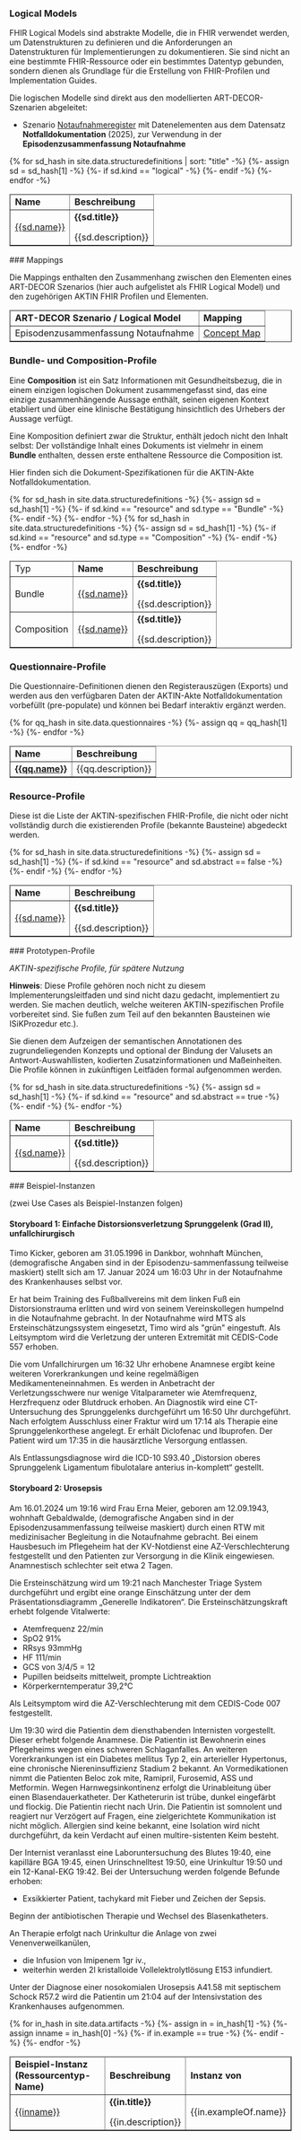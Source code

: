 ### Logical Models

FHIR Logical Models sind abstrakte Modelle, die in FHIR verwendet werden, um Datenstrukturen zu definieren und die Anforderungen an Datenstrukturen für Implementierungen zu dokumentieren. Sie sind nicht an eine bestimmte FHIR-Ressource oder ein bestimmtes Datentyp gebunden, sondern dienen als Grundlage für die Erstellung von FHIR-Profilen und Implementation Guides.

Die logischen Modelle sind direkt aus den modellierten ART-DECOR-Szenarien abgeleitet:

* Szenario [Notaufnahmeregister](https://art-decor.org/ad/#/aktin-/scenarios/scenarios/2.16.840.1.113883.2.6.60.3.4.48/2024-02-10T11:37:39) mit Datenelementen aus dem Datensatz **Notfalldokumentation** (2025), zur Verwendung in der **Episodenzusammenfassung Notaufnahme**

<table style="border-collapse: collapse; width: 100%" border="1" >
<thead>
<tr style="text-align: left;">
<td><strong>Name</strong></td>
<td><strong>Beschreibung</strong></td>
</tr>
</thead>
<tbody>
{% for sd_hash in site.data.structuredefinitions | sort: "title" -%}
{%- assign sd = sd_hash[1] -%}
{%- if sd.kind == "logical" -%}
<tr>
  <td><a href="{{sd.path}}">{{sd.name}}</a></td>
  <td><strong>{{sd.title}}</strong><p></p>{{sd.description}}</td>
</tr>
{%- endif -%}
{%- endfor -%}
</tbody>
</table>
### Mappings

Die Mappings enthalten den Zusammenhang zwischen den Elementen eines ART-DECOR Szenarios (hier auch aufgelistet als FHIR Logical Model) und den zugehörigen AKTIN FHIR Profilen und Elementen.

<table style="border-collapse: collapse; width: 100%" border="1" >
<thead>
<tr style="text-align: left;">
<td><strong>ART-DECOR Szenario / Logical Model</strong></td>
<td><strong>Mapping</strong></td>
</tr>
</thead>
<tbody>
  <tr>
  <td>Episodenzusammenfassung Notaufnahme</td>
  <td><a href="ConceptMap-aktin-cm-epiznota.html">Concept Map</a></td>
	</tr>
</tbody>
</table>

### Bundle- und Composition-Profile

Eine **Composition** ist ein Satz  Informationen mit Gesundheitsbezug, die in einem einzigen logischen Dokument zusammengefasst sind, das eine einzige zusammenhängende Aussage enthält, seinen eigenen Kontext etabliert und über eine klinische Bestätigung hinsichtlich des Urhebers der Aussage verfügt. 

Eine Komposition definiert zwar die Struktur, enthält jedoch nicht den Inhalt selbst: Der vollständige Inhalt eines Dokuments ist vielmehr in einem **Bundle** enthalten, dessen erste enthaltene Ressource die Composition ist.

Hier finden sich die Dokument-Spezifikationen für die AKTIN-Akte Notfalldokumentation.

<table style="border-collapse: collapse; width: 100%" border="1" >
<thead>
<tr style="text-align: left;">
<td>Typ</td>
<td><strong>Name</strong></td>
<td><strong>Beschreibung</strong></td>
</tr>
</thead>
<tbody>
{% for sd_hash in site.data.structuredefinitions -%}
{%- assign sd = sd_hash[1] -%} 
{%- if sd.kind == "resource" and sd.type == "Bundle" -%}
<tr>
  <td>Bundle</td>
  <td><a href="{{sd.path}}">{{sd.name}}</a></td>
  <td><strong>{{sd.title}}</strong><p></p>{{sd.description}}</td>
</tr>
{%- endif -%}
{%- endfor -%}
{% for sd_hash in site.data.structuredefinitions -%}
{%- assign sd = sd_hash[1] -%} 
{%- if sd.kind == "resource" and sd.type == "Composition" -%}
<tr>
  <td>Composition</td>
  <td><a href="{{sd.path}}">{{sd.name}}</a></td>
  <td><strong>{{sd.title}}</strong><p></p>{{sd.description}}</td>
</tr>
{%- endif -%}
{%- endfor -%}
</tbody>
</table>

### Questionnaire-Profile

Die Questionnaire-Definitionen dienen den Registerauszügen (Exports) und werden aus den verfügbaren Daten der AKTIN-Akte Notfalldokumentation vorbefüllt (pre-populate) und können bei Bedarf interaktiv ergänzt werden. 

<table style="border-collapse: collapse; width: 100%" border="1" >
<thead>
<tr style="text-align: left;">
<td><strong>Name</strong></td>
<td><strong>Beschreibung</strong></td>
</tr>
</thead>
<tbody>
{% for qq_hash in site.data.questionnaires -%} {%- assign qq = qq_hash[1] -%} 
<tr>
  <td><a href="{{qq.path}}"><strong>{{qq.name}}</strong></a></td>
  <td>{{qq.description}}</td>
</tr>
{%- endfor -%}
</tbody>
</table>

### Resource-Profile

Diese ist die Liste der AKTIN-spezifischen FHIR-Profile, die nicht oder nicht vollständig durch die existierenden Profile (bekannte Bausteine) abgedeckt werden.

<table style="border-collapse: collapse; width: 100%" border="1" >
<thead>
<tr style="text-align: left;">
<td><strong>Name</strong></td>
<td><strong>Beschreibung</strong></td>
</tr>
</thead>
<tbody>
{% for sd_hash in site.data.structuredefinitions -%} {%- assign sd = sd_hash[1] -%} 
{%- if sd.kind == "resource" and sd.abstract == false -%}
<tr>
  <td><a href="{{sd.path}}">{{sd.name}}</a></td>
  <td><strong>{{sd.title}}</strong><p></p>{{sd.description}}</td>
</tr>
{%- endif -%}
{%- endfor -%}
</tbody>
</table>
### Prototypen-Profile

*AKTIN-spezifische Profile, für spätere Nutzung*

**Hinweis**: Diese Profile gehören noch nicht zu diesem Implementerungsleitfaden und sind nicht dazu gedacht, implementiert zu werden. Sie machen deutlich, welche weiteren AKTIN-spezifischen Profile vorbereitet sind. Sie fußen zum Teil auf den bekannten Bausteinen wie ISiKProzedur etc.).

Sie dienen dem Aufzeigen der semantischen Annotationen des zugrundeliegenden Konzepts und optional der Bindung der Valusets an Antwort-Auswahllisten, kodierten Zusatzinformationen und Maßeinheiten. Die Profile können in zukünftigen Leitfäden formal aufgenommen werden.

<table style="border-collapse: collapse; width: 100%" border="1" >
<thead>
<tr style="text-align: left;">
  <td><strong>Name</strong></td>
  <td><strong>Beschreibung</strong></td>
</tr>
</thead>
<tbody>
{% for sd_hash in site.data.structuredefinitions -%} {%- assign sd = sd_hash[1] -%} 
{%- if sd.kind == "resource" and sd.abstract == true -%}
<tr>
  <td><a href="{{sd.path}}">{{sd.name}}</a></td>
  <td><strong>{{sd.title}}</strong><p></p>{{sd.description}}</td>
</tr>
{%- endif -%}
{%- endfor -%}
</tbody>
</table>
### Beispiel-Instanzen

(zwei Use Cases als Beispiel-Instanzen folgen)

#### Storyboard 1: Einfache Distorsionsverletzung Sprunggelenk (Grad II), unfallchirurgisch

Timo Kicker, geboren am 31.05.1996 in Dankbor, wohnhaft München, (demografische Angaben sind in der Episodenzu-sammenfassung teilweise maskiert) stellt sich am 17. Januar 2024 um 16:03 Uhr in der Notaufnahme des Krankenhauses selbst vor.

Er hat beim Training des Fußballvereins mit dem linken Fuß ein Distorsionstrauma erlitten und wird von seinem Vereinskollegen humpelnd in die Notaufnahme gebracht. In der Notaufnahme wird MTS als Ersteinschätzungssystem eingesetzt, Timo wird als "grün" eingestuft. Als Leitsymptom wird die Verletzung der unteren Extremität mit CEDIS-Code 557 erhoben.

Die vom Unfallchirurgen um 16:32 Uhr erhobene Anamnese ergibt keine weiteren Vorerkrankungen und keine regelmäßigen Medikamenteneinnahmen. Es werden in Anbetracht der Verletzungsschwere nur wenige Vitalparameter wie Atemfrequenz, Herzfrequenz oder Blutdruck erhoben. An Diagnostik wird eine CT-Untersuchung des Sprunggelenks durchgeführt um 16:50 Uhr durchgeführt. Nach erfolgtem Ausschluss einer Fraktur wird um 17:14 als Therapie eine Sprunggelenkorthese angelegt. Er erhält Diclofenac und Ibuprofen. Der Patient wird um 17:35 in die hausärztliche Versorgung entlassen.

Als Entlassungsdiagnose wird die ICD-10 S93.40 „Distorsion oberes Sprunggelenk Ligamentum fibulotalare anterius in-komplett“ gestellt.

#### Storyboard 2: Urosepsis

Am 16.01.2024 um 19:16 wird Frau Erna Meier, geboren am 12.09.1943, wohnhaft Gebaldwalde, (demografische Angaben sind in der Episodenzusammenfassung teilweise maskiert) durch einen RTW mit medizinisacher Begleitung in die Notaufnahme gebracht. Bei einem Hausbesuch im Pflegeheim hat der KV-Notdienst eine AZ-Verschlechterung festgestellt und den Patienten zur Versorgung in die Klinik eingewiesen. Anamnestisch schlechter seit etwa 2 Tagen.

Die Ersteinschätzung wird um 19:21 nach Manchester Triage System durchgeführt und ergibt eine orange Einschätzung unter der dem Präsentationsdiagramm „Generelle Indikatoren“. Die Ersteinschätzungskraft erhebt folgende Vitalwerte:

- Atemfrequenz 22/min
- SpO2 91%
- RRsys 93mmHg
- HF 111/min
- GCS von 3/4/5 = 12
- Pupillen beidseits mittelweit, prompte Lichtreaktion
- Körperkerntemperatur 39,2°C

Als Leitsymptom wird die AZ-Verschlechterung mit dem CEDIS-Code 007 festgestellt.

Um 19:30 wird die Patientin dem diensthabenden Internisten vorgestellt. Dieser erhebt folgende Anamnese. Die Patientin ist Bewohnerin eines Pflegeheims wegen eines schweren Schlaganfalles. An weiteren Vorerkrankungen ist ein Diabetes mellitus Typ 2, ein arterieller Hypertonus, eine chronische Niereninsuffizienz Stadium 2 bekannt. An Vormedikationen nimmt die Patienten Beloc zok mite, Ramipril, Furosemid, ASS und Metformin. Wegen Harnwegsinkontinenz erfolgt die Urinableitung über einen Blasendauerkatheter. Der Katheterurin ist trübe, dunkel eingefärbt und flockig. Die Patientin riecht nach Urin. Die Patientin ist somnolent und reagiert nur Verzögert auf Fragen, eine zielgerichtete Kommunikation ist nicht möglich. Allergien sind keine bekannt, eine Isolation wird nicht durchgeführt, da kein Verdacht auf einen multire-sistenten Keim besteht.

Der Internist veranlasst eine Laboruntersuchung des Blutes 19:40, eine kapilläre BGA 19:45, einen Urinschnelltest 19:50, eine Urinkultur 19:50 und ein 12-Kanal-EKG 19:42. Bei der Untersuchung werden folgende Befunde erhoben:

- Exsikkierter Patient, tachykard mit Fieber und Zeichen der Sepsis. 

Beginn der antibiotischen Therapie und Wechsel des Blasenkatheters.

An Therapie erfolgt nach Urinkultur die Anlage von zwei Venenverweilkanülen,

- die Infusion von Imipenem 1gr iv.,
- weiterhin werden 2l kristalloide Vollelektrolytlösung E153 infundiert.

Unter der Diagnose einer nosokomialen Urosepsis A41.58 mit septischem Schock R57.2 wird die Patientin um 21:04 auf der Intensivstation des Krankenhauses aufgenommen.



<table style="border-collapse: collapse; width: 100%" border="1" >
<thead>
<tr style="text-align: left;">
  <td><strong>Beispiel-Instanz (Ressourcentyp-Name)</strong></td>
  <td><strong>Beschreibung</strong></td>
  <td><strong>Instanz von</strong></td>
</tr>
</thead>
<tbody>
{% for in_hash in site.data.artifacts -%}
{%- assign in = in_hash[1] -%}
{%- assign inname = in_hash[0] -%}
{%- if in.example == true -%}
<tr>
  <td><a href="{{inname}}">{{inname}}</a></td>
  <td><strong>{{in.title}}</strong><p></p>{{in.description}}</td>
  <td>{{in.exampleOf.name}}</td>
</tr>
{%- endif -%}
{%- endfor -%}
</tbody>
</table>



<!-- {{site.data.artifacts}} -->

<!-- {{site.data.structuredefinitions}} -->


